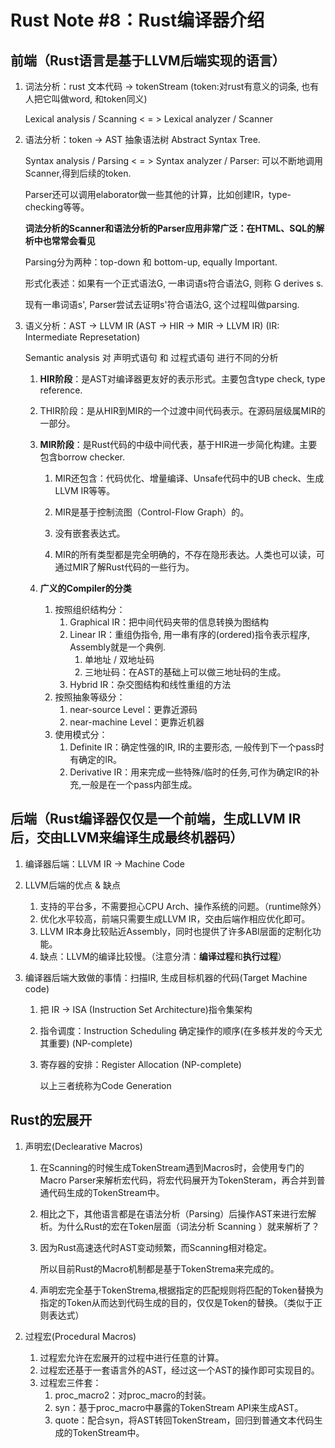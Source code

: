 # Rust Note #8：Rust编译器介绍

## 前端（Rust语言是基于LLVM后端实现的语言）

1. 词法分析：rust 文本代码 -> tokenStream          (token:对rust有意义的词条, 也有人把它叫做word, 和token同义)

   Lexical analysis / Scanning  < = > Lexical analyzer / Scanner

2. 语法分析：token -> AST 抽象语法树 Abstract Syntax Tree. 

   Syntax analysis / Parsing    < = > Syntax analyzer  / Parser: 可以不断地调用Scanner,得到后续的token.

   Parser还可以调用elaborator做一些其他的计算，比如创建IR，type-checking等等。

   **词法分析的Scanner和语法分析的Parser应用非常广泛：在HTML、SQL的解析中也常常会看见**

   Parsing分为两种：top-down 和 bottom-up, equally Important.

   形式化表述：如果有一个正式语法G, 一串词语s符合语法G, 则称 G derives s.

   现有一串词语s', Parser尝试去证明s'符合语法G, 这个过程叫做parsing.

3. 语义分析：AST -> LLVM IR (AST -> HIR -> MIR -> LLVM IR)    (IR: Intermediate Represetation)

   Semantic analysis 对 声明式语句 和 过程式语句 进行不同的分析

   1. **HIR阶段**：是AST对编译器更友好的表示形式。主要包含type check, type reference.
   
   2. THIR阶段：是从HIR到MIR的一个过渡中间代码表示。在源码层级属MIR的一部分。
   
   3. **MIR阶段**：是Rust代码的中级中间代表，基于HIR进一步简化构建。主要包含borrow checker.
   
      1. MIR还包含：代码优化、增量编译、Unsafe代码中的UB check、生成LLVM IR等等。
   
      2. MIR是基于控制流图（Control-Flow Graph）的。
      3. 没有嵌套表达式。
      4. MIR的所有类型都是完全明确的，不存在隐形表达。人类也可以读，可通过MIR了解Rust代码的一些行为。
   
   4. **广义的Compiler的分类**
   
      1. 按照组织结构分：
         1. Graphical IR：把中间代码夹带的信息转换为图结构
         2. Linear IR：重组伪指令, 用一串有序的(ordered)指令表示程序, Assembly就是一个典例.
            1. 单地址 / 双地址码
            2. 三地址码：在AST的基础上可以做三地址码的生成。
         3. Hybrid IR：杂交图结构和线性重组的方法
      2. 按照抽象等级分：
         1. near-source Level：更靠近源码
         2. near-machine Level：更靠近机器
      3. 使用模式分：
         1. Definite IR：确定性强的IR, IR的主要形态, 一般传到下一个pass时有确定的IR。 
         2. Derivative IR：用来完成一些特殊/临时的任务,可作为确定IR的补充,一般是在一个pass内部生成。
   
      
   
      
   
      



## 后端（Rust编译器仅仅是一个前端，生成LLVM IR后，交由LLVM来编译生成最终机器码）

1. 编译器后端：LLVM IR -> Machine Code

2. LLVM后端的优点 & 缺点
   1. 支持的平台多，不需要担心CPU Arch、操作系统的问题。（runtime除外）
   2. 优化水平较高，前端只需要生成LLVM IR，交由后端作相应优化即可。
   3. LLVM IR本身比较贴近Assembly，同时也提供了许多ABI层面的定制化功能。
   4. 缺点：LLVM的编译比较慢。（注意分清：**编译过程**和**执行过程**）

3. 编译器后端大致做的事情：扫描IR, 生成目标机器的代码(Target Machine code)

   1. 把 IR -> ISA (Instruction Set Architecture)指令集架构

   2. 指令调度：Instruction Scheduling 确定操作的顺序(在多核并发的今天尤其重要) (NP-complete)

   3. 寄存器的安排：Register Allocation (NP-complete)

      以上三者统称为Code Generation



## Rust的宏展开

1. 声明宏(Declearative Macros)

   1. 在Scanning的时候生成TokenStream遇到Macros时，会使用专门的Macro Parser来解析宏代码，将宏代码展开为TokenSteram，再合并到普通代码生成的TokenStream中。

   2. 相比之下，其他语言都是在语法分析（Parsing）后操作AST来进行宏解析。为什么Rust的宏在Token层面（词法分析 Scanning ）就来解析了？

   3. 因为Rust高速迭代时AST变动频繁，而Scanning相对稳定。

      所以目前Rust的Macro机制都是基于TokenStrema来完成的。

   4. 声明宏完全基于TokenStrema,根据指定的匹配规则将匹配的Token替换为指定的Token从而达到代码生成的目的，仅仅是Token的替换。（类似于正则表达式）

2. 过程宏(Procedural Macros)

   1. 过程宏允许在宏展开的过程中进行任意的计算。
   2. 过程宏还基于一套语言外的AST，经过这一个AST的操作即可实现目的。
   3. 过程宏三件套：
      1. proc_macro2：对proc_macro的封装。
      2. syn：基于proc_macro中暴露的TokenStream API来生成AST。
      3. quote：配合syn，将AST转回TokenStream，回归到普通文本代码生成的TokenStream中。













































